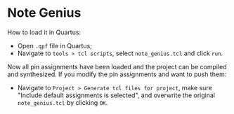 ﻿# Note  Genius
How to load it in Quartus:

* Open `.qpf` file in Quartus;
* Navigate to  `tools > tcl scripts`, select `note_genius.tcl` and click `run`.

Now all pin assignments have been loaded and the project can be compiled and synthesized.
If  you modify the pin assignments and want to push them:

* Navigate to `Project > Generate tcl files for project`, make sure "Include default assignments is  selected", and overwrite the original `note_genius.tcl` by clicking `OK`.

